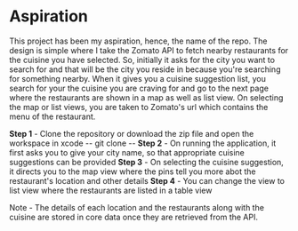 # Aspiration

This project has been my aspiration, hence, the name of the repo. The design is simple where I take the Zomato API to fetch nearby restaurants for the cuisine you have selected. So, initially it asks for the city you want to search for and that will be the city you reside in because you're searching for something nearby. When it gives you a cuisine suggestion list, you search for your the cuisine you are craving for and go to the next page where the restaurants are shown in a map as well as list view. On selecting the map or list views, you are taken to Zomato's url which contains the menu of the restaurant.

**Step 1** - Clone the repository or download the zip file and open the workspace in xcode
-- git clone --
**Step 2** - On running the application, it first asks you to give your city name, so that appropriate cuisine suggestions can be provided
**Step 3** - On selecting the cuisine suggestion, it directs you to the map view where the pins tell you more abot the restaurant's location and other details
**Step 4** - You can change the view to list view where the restaurants are listed in a table view

Note - The details of each location and the restaurants along with the cuisine are stored in core data once they are retrieved from the API.
